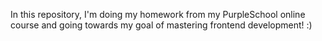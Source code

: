 In this repository, I'm doing my homework from my PurpleSchool online course and going towards my goal of mastering frontend development! :)
